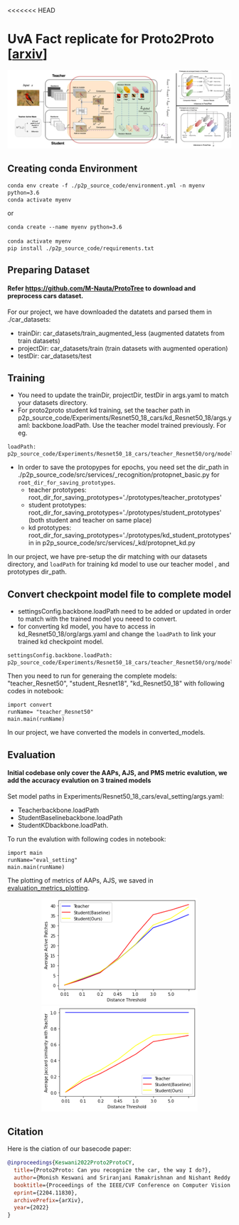 <<<<<<< HEAD

# UvA Fact replicate for Proto2Proto [[arxiv](https://arxiv.org/abs/2204.11830)]



<p align="center" width="100%">
<img src="p2p_source_code/imgs/architecture.png" width="800"/>
</p>

## Creating conda Environment

```
conda env create -f ./p2p_source_code/environment.yml -n myenv python=3.6
conda activate myenv
```

or 

```
conda create --name myenv python=3.6

conda activate myenv
pip install ./p2p_source_code/requirements.txt
```


## Preparing Dataset

#### Refer https://github.com/M-Nauta/ProtoTree to download and preprocess cars dataset. 
For our project, we have downloaded the datatets and parsed them in ./car_datasets:
- trainDir: car_datasets/train_augmented_less   (augmented datatets from train datasets)
- projectDir: car_datasets/train (train datasets with augmented operation)
- testDir: car_datasets/test 

## Training

- You need to update the trainDir, projectDir, testDir in args.yaml to match your datasets directory. 
- For proto2proto student kd training, set the teacher path in p2p_source_code/Experiments/Resnet50_18_cars/kd_Resnet50_18/args.yaml: backbone.loadPath. Use the teacher model trained previously. For eg. 
```
loadPath: p2p_source_code/Experiments/Resnet50_18_cars/teacher_Resnet50/org/models/teacher_checkpoint_model.pth
```

- In order to save the protopypes for epochs, you need set the dir_path in ./p2p_source_code/src/services/_recognition/protopnet_basic.py for `root_dir_for_saving_prototypes`. 
  - teacher prototypes: root_dir_for_saving_prototypes='./prototypes/teacher_prototypes' 
  - student prototypes: root_dir_for_saving_prototypes='./prototypes/student_prototypes' (both student and teacher on same place)
  - kd prototypes: root_dir_for_saving_prototypes='./prototypes/kd_student_prototypes' in in p2p_source_code/src/services/_kd/protopnet_kd.py

In our project, we have pre-setup the dir matching with our datasets directory, and `loadPath` for training kd model to use our teacher model , and prototypes dir_path.

## Convert checkpoint model file to complete model
- settingsConfig.backbone.loadPath need to be added or updated in order to match with the trained model you neeed to convert.
- for converting kd model, you have to access in kd_Resnet50_18/org/args.yaml and change the `loadPath` to link your trained kd checkpoint model.
```
settingsConfig.backbone.loadPath: p2p_source_code/Experiments/Resnet50_18_cars/teacher_Resnet50/org/models/kd_checkpoint_model.pth
```
Then you need to run for generaing the complete models: "teacher_Resnet50", "student_Resnet18", "kd_Resnet50_18" with following codes in notebook:

```
import convert
runName= "teacher_Resnet50"  
main.main(runName)
```
In our project, we have converted the models in converted_models.

## Evaluation
#### Initial codebase only cover the AAPs, AJS, and PMS metric evalution, we add the accuracy evalution on 3 trained models

Set model paths in Experiments/Resnet50_18_cars/eval_setting/args.yaml: 
- Teacherbackbone.loadPath
- StudentBaselinebackbone.loadPath
- StudentKDbackbone.loadPath. 

To run the evalution with following codes in notebook:

```
import main
runName="eval_setting"
main.main(runName)
```
The plotting of metrics of AAPs, AJS, we saved in [evaluation_metrics_plotting](./evaluation_metrics_plotting/).

<p align="center" width="100%">
<img src="evaluation_metrics_plotting/AAPs.png" width="350"/>
<img src="evaluation_metrics_plotting/AJS.png" width="350"/>
</p>

## Citation
Here is the ciation of our basecode paper:
```BibTeX
@inproceedings{Keswani2022Proto2ProtoCY,
  title={Proto2Proto: Can you recognize the car, the way I do?},
  author={Monish Keswani and Sriranjani Ramakrishnan and Nishant Reddy and Vineeth N. Balasubramanian},
  booktitle={Proceedings of the IEEE/CVF Conference on Computer Vision and Pattern Recognition (CVPR 2022)},
  eprint={2204.11830},
  archivePrefix={arXiv},
  year={2022}
}
```
